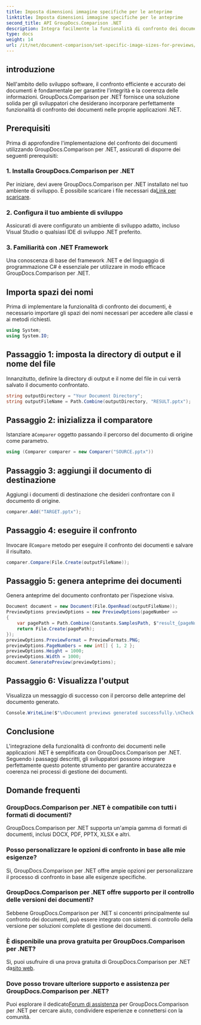 ```yaml
---
title: Imposta dimensioni immagine specifiche per le anteprime
linktitle: Imposta dimensioni immagine specifiche per le anteprime
second_title: API GroupDocs.Comparison .NET
description: Integra facilmente la funzionalità di confronto dei documenti nelle tue applicazioni .NET con GroupDocs.Comparison per .NET.
type: docs
weight: 14
url: /it/net/document-comparison/set-specific-image-sizes-for-previews/
---
```

## introduzione
Nell'ambito dello sviluppo software, il confronto efficiente e accurato dei documenti è fondamentale per garantire l'integrità e la coerenza delle informazioni. GroupDocs.Comparison per .NET fornisce una soluzione solida per gli sviluppatori che desiderano incorporare perfettamente funzionalità di confronto dei documenti nelle proprie applicazioni .NET.
## Prerequisiti
Prima di approfondire l'implementazione del confronto dei documenti utilizzando GroupDocs.Comparison per .NET, assicurati di disporre dei seguenti prerequisiti:
### 1. Installa GroupDocs.Comparison per .NET
 Per iniziare, devi avere GroupDocs.Comparison per .NET installato nel tuo ambiente di sviluppo. È possibile scaricare i file necessari da[Link per scaricare](https://releases.groupdocs.com/comparison/net/).
### 2. Configura il tuo ambiente di sviluppo
Assicurati di avere configurato un ambiente di sviluppo adatto, incluso Visual Studio o qualsiasi IDE di sviluppo .NET preferito.
### 3. Familiarità con .NET Framework
Una conoscenza di base del framework .NET e del linguaggio di programmazione C# è essenziale per utilizzare in modo efficace GroupDocs.Comparison per .NET.

## Importa spazi dei nomi
Prima di implementare la funzionalità di confronto dei documenti, è necessario importare gli spazi dei nomi necessari per accedere alle classi e ai metodi richiesti.
```csharp
using System;
using System.IO;
```
## Passaggio 1: imposta la directory di output e il nome del file
Innanzitutto, definire la directory di output e il nome del file in cui verrà salvato il documento confrontato.
```csharp
string outputDirectory = "Your Document Directory";
string outputFileName = Path.Combine(outputDirectory, "RESULT.pptx");
```
## Passaggio 2: inizializza il comparatore
 Istanziare a`Comparer` oggetto passando il percorso del documento di origine come parametro.
```csharp
using (Comparer comparer = new Comparer("SOURCE.pptx"))
```
## Passaggio 3: aggiungi il documento di destinazione
Aggiungi i documenti di destinazione che desideri confrontare con il documento di origine.
```csharp
comparer.Add("TARGET.pptx");
```
## Passaggio 4: eseguire il confronto
 Invocare il`Compare` metodo per eseguire il confronto dei documenti e salvare il risultato.
```csharp
comparer.Compare(File.Create(outputFileName));
```
## Passaggio 5: genera anteprime dei documenti
Genera anteprime del documento confrontato per l'ispezione visiva.
```csharp
Document document = new Document(File.OpenRead(outputFileName));
PreviewOptions previewOptions = new PreviewOptions(pageNumber =>
{
    var pagePath = Path.Combine(Constants.SamplesPath, $"result_{pageNumber}.png");
    return File.Create(pagePath);
});
previewOptions.PreviewFormat = PreviewFormats.PNG;
previewOptions.PageNumbers = new int[] { 1, 2 };
previewOptions.Height = 1000;
previewOptions.Width = 1000;
document.GeneratePreview(previewOptions);
```
## Passaggio 6: Visualizza l'output
Visualizza un messaggio di successo con il percorso delle anteprime del documento generato.
```csharp
Console.WriteLine($"\nDocument previews generated successfully.\nCheck output in {outputDirectory}.");
```

## Conclusione
L'integrazione della funzionalità di confronto dei documenti nelle applicazioni .NET è semplificata con GroupDocs.Comparison per .NET. Seguendo i passaggi descritti, gli sviluppatori possono integrare perfettamente questo potente strumento per garantire accuratezza e coerenza nei processi di gestione dei documenti.
## Domande frequenti
### GroupDocs.Comparison per .NET è compatibile con tutti i formati di documenti?
GroupDocs.Comparison per .NET supporta un'ampia gamma di formati di documenti, inclusi DOCX, PDF, PPTX, XLSX e altri.
### Posso personalizzare le opzioni di confronto in base alle mie esigenze?
Sì, GroupDocs.Comparison per .NET offre ampie opzioni per personalizzare il processo di confronto in base alle esigenze specifiche.
### GroupDocs.Comparison per .NET offre supporto per il controllo delle versioni dei documenti?
Sebbene GroupDocs.Comparison per .NET si concentri principalmente sul confronto dei documenti, può essere integrato con sistemi di controllo della versione per soluzioni complete di gestione dei documenti.
### È disponibile una prova gratuita per GroupDocs.Comparison per .NET?
 Sì, puoi usufruire di una prova gratuita di GroupDocs.Comparison per .NET da[sito web](https://releases.groupdocs.com/).
### Dove posso trovare ulteriore supporto e assistenza per GroupDocs.Comparison per .NET?
 Puoi esplorare il dedicato[Forum di assistenza](https://forum.groupdocs.com/c/comparison/12) per GroupDocs.Comparison per .NET per cercare aiuto, condividere esperienze e connettersi con la comunità.